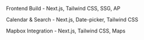 Frontend Build - Next.js, Tailwind CSS, SSG, AP

Calendar & Search - Next.js, Date-picker, Tailwind CSS

Mapbox Integration - Next.js, Tailwind CSS, Maps
